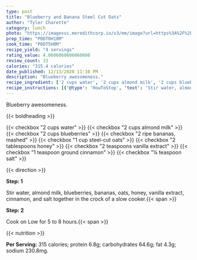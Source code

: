 ```yaml
---
type: post
title: "Blueberry and Banana Steel Cut Oats"
author: "Tyler Charette"
category: lunch
photo: "https://imagesvc.meredithcorp.io/v3/mm/image?url=https%3A%2F%2Fimages.media-allrecipes.com%2Fuserphotos%2F2012689.jpg"
prep_time: "P0DT0H10M"
cook_time: "P0DT5H0M"
recipe_yield: "4 servings"
rating_value: 4.0606060606060606
review_count: 33
calories: "315.4 calories"
date_published: 12/13/2020 11:10 PM
description: "Blueberry awesomeness."
recipe_ingredient: ['2 cups water', '2 cups almond milk', '2 cups blueberries', '2 ripe bananas, mashed', '1 cup steel-cut oats', '2 tablespoons honey', '2 teaspoons vanilla extract', '1 teaspoon ground cinnamon', '¼ teaspoon salt']
recipe_instructions: [{'@type': 'HowToStep', 'text': 'Stir water, almond milk, blueberries, bananas, oats, honey, vanilla extract, cinnamon, and salt together in the crock of a slow cooker.\n'}, {'@type': 'HowToStep', 'text': 'Cook on Low for 5 to 8 hours.\n'}]
---
```


Blueberry awesomeness. 

{{< boldheading >}}

{{< checkbox "2 cups water" >}}
{{< checkbox "2 cups almond milk" >}}
{{< checkbox "2 cups blueberries" >}}
{{< checkbox "2  ripe bananas, mashed" >}}
{{< checkbox "1 cup steel-cut oats" >}}
{{< checkbox "2 tablespoons honey" >}}
{{< checkbox "2 teaspoons vanilla extract" >}}
{{< checkbox "1 teaspoon ground cinnamon" >}}
{{< checkbox "¼ teaspoon salt" >}}


{{< direction >}}

**Step: 1**

Stir water, almond milk, blueberries, bananas, oats, honey, vanilla extract, cinnamon, and salt together in the crock of a slow cooker.{{< span >}}

**Step: 2**

Cook on Low for 5 to 8 hours.{{< span >}}

{{< nutrition >}}

**Per Serving:** 315 calories; protein 6.8g; carbohydrates 64.6g; fat 4.3g; sodium 230.8mg.